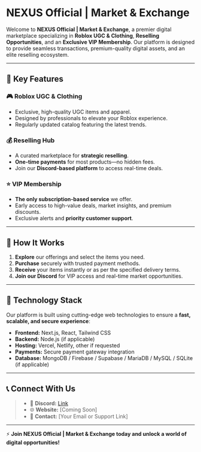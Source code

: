 # NEXUS Official | Market & Exchange

Welcome to **NEXUS Official | Market & Exchange**, a premier digital marketplace specializing in **Roblox UGC & Clothing**, **Reselling Opportunities**, and an **Exclusive VIP Membership**. Our platform is designed to provide seamless transactions, premium-quality digital assets, and an elite reselling ecosystem.

---

## 🚀 Key Features

### 🎮 Roblox UGC & Clothing
- Exclusive, high-quality UGC items and apparel.
- Designed by professionals to elevate your Roblox experience.
- Regularly updated catalog featuring the latest trends.

### 💰 Reselling Hub
- A curated marketplace for **strategic reselling**.
- **One-time payments** for most products—no hidden fees.
- Join our **Discord-based platform** to access real-time deals.

### ⭐ VIP Membership
- **The only subscription-based service** we offer.
- Early access to high-value deals, market insights, and premium discounts.
- Exclusive alerts and **priority customer support**.

---

## 📌 How It Works
1. **Explore** our offerings and select the items you need.
2. **Purchase** securely with trusted payment methods.
3. **Receive** your items instantly or as per the specified delivery terms.
4. **Join our Discord** for VIP access and real-time market opportunities.

---

## 🔧 Technology Stack
Our platform is built using cutting-edge web technologies to ensure a **fast, scalable, and secure experience**:
- **Frontend:** Next.js, React, Tailwind CSS
- **Backend:** Node.js (if applicable)
- **Hosting:** Vercel, Netlify, other if requested
- **Payments:** Secure payment gateway integration
- **Database:** MongoDB / Firebase / Supabase / MariaDB / MySQL / SQLite (if applicable)

---

## 📞 Connect With Us
> - 💬 **Discord:** [Link](https://discord.gg/5Uqba9bt2N)
> - 🌐 **Website:** [Coming Soon]  
> - 📧 **Contact:** [Your Email or Support Link]  

---


⚡ **Join NEXUS Official | Market & Exchange today and unlock a world of digital opportunities!**

